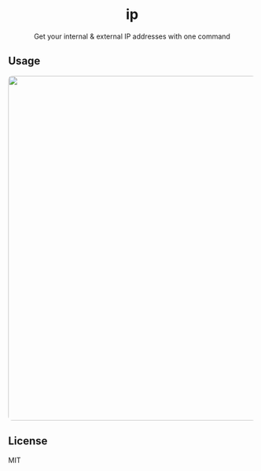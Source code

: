 <div align="center">
  <h1>ip</h1>
  <p>Get your internal & external IP addresses with one command</p>
</div>

## Usage

<p align="center">
  <img src="https://user-images.githubusercontent.com/11808903/39890619-9c3aba3a-549b-11e8-8174-932e1bec4002.gif" width="700" style="border-radius: 8px"/>
</p>

## License

MIT
